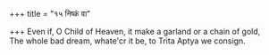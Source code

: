+++
title = "१५ निष्कं वा"

+++
Even if, O Child of Heaven, it make a garland or a chain of gold,  
     The whole bad dream, whate'cr it be, to Trita Aptya we consign.
